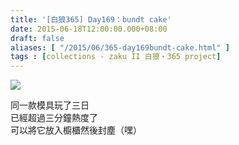 ```yaml
---
title: '[白狼365] Day169：bundt cake'
date: 2015-06-18T12:00:00.000+08:00
draft: false
aliases: [ "/2015/06/365-day169bundt-cake.html" ]
tags : [collections - zaku II 白狼・365 project]
---
```


[![](https://farm9.staticflickr.com/8834/18756577745_8c52de3250_z.jpg)](https://farm9.staticflickr.com/8834/18756577745_8c52de3250_z.jpg)

同一款模具玩了三日  
已經超過三分鐘熱度了  
可以將它放入櫥櫃然後封塵（嘿）